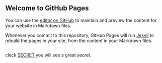 ## Welcome to GitHub Pages

You can use the [editor on GitHub](https://github.com/Qingfeng567/Qingfeng567.github.io/edit/master/README.md) to maintain and preview the content for your website in Markdown files.

Whenever you commit to this repository, GitHub Pages will run [Jekyll](https://jekyllrb.com/) to rebuild the pages in your site, from the content in your Markdown files.

##
cleck [SECRET](https://github.com/Qingfeng567/Qingfeng567.github.io/),you will see a great secret.
